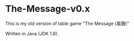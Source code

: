 # The-Message-v0.x

This is my old version of table game "The Message (風聲)"

Written in Java (JDK 1.8).

